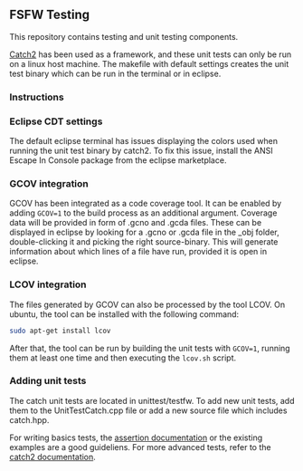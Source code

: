 ## FSFW Testing
This repository contains testing and unit testing components.

[Catch2](https://github.com/catchorg/Catch2) has been used as a framework,
and these unit tests can only be run on a linux host machine.
The makefile with default settings creates the unit test binary which can be
run in the terminal or in eclipse.

### Instructions
   
### Eclipse CDT settings

The default eclipse terminal has issues displaying the colors used
when running the unit test binary by catch2. To fix this issue,
install the ANSI Escape In Console package from the eclipse marketplace.

### GCOV integration

GCOV has been integrated as a code coverage tool.
It can be enabled by adding `GCOV=1` to the build process as an additional argument.
Coverage data will be provided in form of .gcno and .gcda files.
These can be displayed in eclipse by looking
for a .gcno or .gcda file in the \_obj folder, double-clicking it
and picking the right source-binary. This will generate 
information about which lines of a file have run, provided it is open in 
eclipse.

### LCOV integration

The files generated by GCOV can also be processed by the tool LCOV.
On ubuntu, the tool can be installed with the following command:

```sh 
sudo apt-get install lcov
```` 

After that, the tool can be run by building the unit tests with `GCOV=1`,
running them at least one time and then executing the `lcov.sh` script.

### Adding unit tests

The catch unit tests are located in unittest/testfw. To add new unit tests,
add them to the UnitTestCatch.cpp file or add a new source file which
includes catch.hpp.

For writing basics tests, the [assertion documentation](https://github.com/catchorg/Catch2/blob/master/docs/assertions.md#top)
or the existing examples are a good guideliens.
For more advanced tests, refer to the [catch2 documentation](https://github.com/catchorg/Catch2/blob/master/docs/Readme.md#top).

